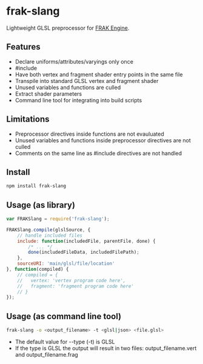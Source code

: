 # frak-slang
Lightweight GLSL preprocessor for [FRAK Engine](https://github.com/lammas/frak).


## Features

* Declare uniforms/attributes/varyings only once
* &#35;include
* Have both vertex and fragment shader entry points in the same file
* Transpile into standard GLSL vertex and fragment shader
* Unused variables and functions are culled
* Extract shader parameters
* Command line tool for integrating into build scripts

## Limitations

* Preprocessor directives inside functions are not evauluated
* Unused variables and functions inside preprocessor directives are not culled
* Comments on the same line as #include directives are not handled

## Install

```sh
npm install frak-slang
```

## Usage (as library)

```javascript
var FRAKSlang = require('frak-slang');

FRAKSlang.compile(glslSource, {
    // handle included files
    include: function(includedFile, parentFile, done) {
        /* ... */
        done(includedFileData, includedFilePath);
    },
    sourceURI: 'main/glsl/file/location'
}, function(compiled) {
    // compiled = {
    //   vertex: 'vertex program code here',
    //   fragment: 'fragment program code here'
    // }
});
```

## Usage (as command line tool)

```sh
frak-slang -o <output_filename> -t <glsl|json> <file.glsl>
```

* The default value for --type (-t) is GLSL
* If the type is GLSL the output will result in two files: output_filename.vert and output_filename.frag
